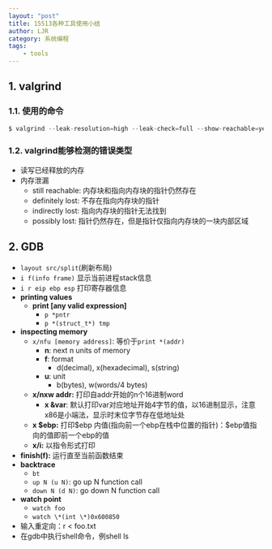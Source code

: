 ```yaml
---
layout: "post"
title: 15513各种工具使用小结
author: LJR
category: 系统编程
tags:
    - tools
---
```


## 1. valgrind

### 1.1. 使用的命令

```c
$ valgrind --leak-resolution=high --leak-check=full --show-reachable=yes --track-fds=yes ./myProgram arg1 arg2
```

### 1.2. valgrind能够检测的错误类型

+ 读写已经释放的内存
+ 内存泄漏
  + still reachable: 内存块和指向内存块的指针仍然存在
  + definitely lost: 不存在指向内存块的指针
  + indirectly lost: 指向内存块的指针无法找到
  + possibly lost: 指针仍然存在，但是指针仅指向内存块的一块内部区域

## 2. GDB

+ `layout src/split`(刷新布局)
+ `i f(info frame)` 显示当前进程stack信息
+ `i r eip ebp esp` 打印寄存器信息
+ **printing values**
  + **print [any valid expression]**
    + `p *pntr`
    + `p *(struct_t*) tmp`
+ **inspecting memory**
  + `x/nfu [memory address]`: 等价于`print *(addr)`
    + **n**: next n units of memory
    + **f**: format
      + d(decimal), x(hexadecimal), s(string)
    + **u**: unit
      + b(bytes), w(words/4 bytes)
  + **x/nxw addr:** 打印自addr开始的n个16进制word
    + **x &var**: 默认打印var对应地址开始4字节的值，以16进制显示，注意x86是小端法，显示时末位字节存在低地址处
  + **x \$ebp:** 打印\$ebp 内值(指向前一个ebp在栈中位置的指针)：$ebp值指向的值即前一个ebp的值
  + **x/i:** 以指令形式打印
+ **finish(f):** 运行直至当前函数结束
+ **backtrace**
  + `bt`
  + `up N (u N)`: go up N function call
  + `down N (d N)`: go down N function call
+ **watch point**
  + `watch foo`
  + `watch \*(int \*)0x600850`
+ 输入重定向：r < foo.txt
+ 在gdb中执行shell命令，例shell ls

